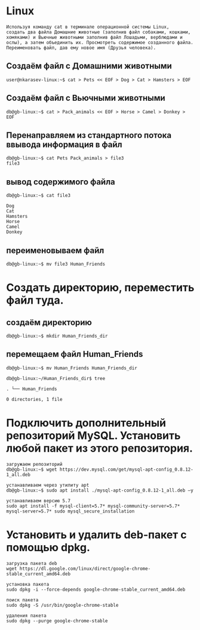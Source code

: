 # Linux
```
Используя команду cat в терминале операционной системы Linux,
создать два файла Домашние животные (заполнив файл собаками, кошками, хомяками) и Вьючные животными заполнив файл Лошадьми, верблюдами и ослы), а затем объединить их. Просмотреть содержимое созданного файла. Переименовать файл, дав ему новое имя (Друзья человека).
```

## Создаём файл с Домашними животными
```
user@nkarasev-linux:~$ cat > Pets << EOF > Dog > Cat > Hamsters > EOF
```

## Cоздаём файл с Вьючными животными
```
db@gb-linux:~$ cat > Pack_animals << EOF > Horse > Camel > Donkey > EOF
```

## Перенаправляем из стандартного потока ввывода информация в файл
```
db@gb-linux:~$ cat Pets Pack_animals > file3
file3
```
## вывод содержимого файла
```
db@gb-linux:~$ cat file3

Dog
Cat
Hamsters
Horse
Camel
Donkey
```
## переименовываем файл

```
db@gb-linux:~$ mv file3 Human_Friends

```

# Создать директорию, переместить файл туда.
## создаём директорию
```
db@gb-linux:~$ mkdir Human_Friends_dir
```
## перемещаем файл Human_Friends
```
db@gb-linux:~$ mv Human_Friends Human_Friends_dir

db@gb-linux:~/Human_Friends_dir$ tree

. └── Human_Friends

0 directories, 1 file
```

# Подключить дополнительный репозиторий MySQL. Установить любой пакет из этого репозитория.
```
загружаем репозиторий
db@gb-linux:~$ wget https://dev.mysql.com/get/mysql-apt-config_0.8.12-1_all.deb

устанавливаем через утилиту apt
db@gb-linux:~$ sudo apt install ./mysql-apt-config_0.8.12-1_all.deb –y

устанавливаем версию 5.7
sudo apt install -f mysql-client=5.7* mysql-community-server=5.7* mysql-server=5.7* sudo mysql_secure_installation
```
# Установить и удалить deb-пакет с помощью dpkg.
```
загрузка пакета deb
wget https://dl.google.com/linux/direct/google-chrome-stable_current_amd64.deb

установка пакета
sudo dpkg -i --force-depends google-chrome-stable_current_amd64.deb

поиск пакета
sudo dpkg -S /usr/bin/google-chrome-stable

удаления пакета
sudo dpkg --purge google-chrome-stable
```
